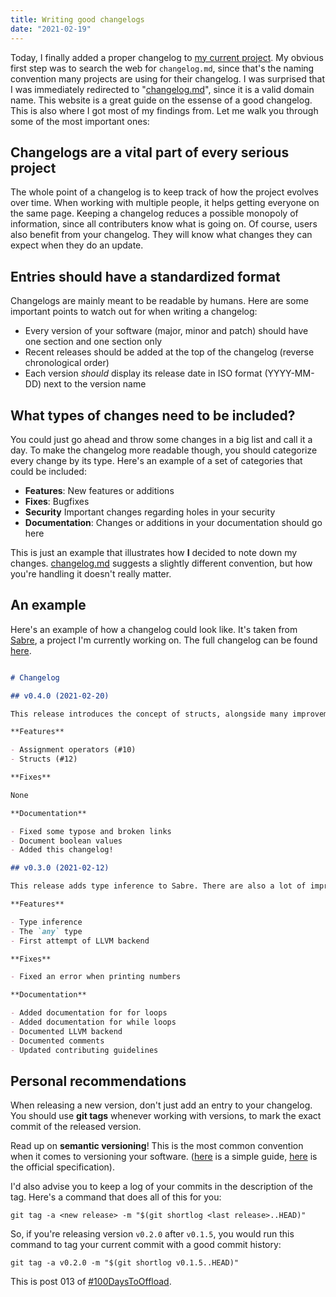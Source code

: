 ```yaml
---
title: Writing good changelogs
date: "2021-02-19"
---
```


Today, I finally added a proper changelog to [my current project](https://github.com/garritfra/sabre/blob/master/CHANGELOG.md). My obvious first step was to search the web for `changelog.md`, since that's the naming convention many projects are using for their changelog. I was surprised that I was immediately redirected to "[changelog.md](https://changelog.md)", since it is a valid domain name. This website is a great guide on the essense of a good changelog. This is also where I got most of my findings from. Let me walk you through some of the most important ones:

## Changelogs are a vital part of every serious project

The whole point of a changelog is to keep track of how the project evolves over time. When working with multiple people, it helps getting everyone on the same page. Keeping a changelog reduces a possible monopoly of information, since all contributers know what is going on. Of course, users also benefit from your changelog. They will know what changes they can expect when they do an update.

## Entries should have a standardized format

Changelogs are mainly meant to be readable by humans. Here are some important points to watch out for when writing a changelog:

- Every version of your software (major, minor and patch) should have one section and one section only
- Recent releases should be added at the top of the changelog (reverse chronological order)
- Each version _should_ display its release date in ISO format (YYYY-MM-DD) next to the version name

## What types of changes need to be included?

You could just go ahead and throw some changes in a big list and call it a day. To make the changelog more readable though, you should categorize every change by its type. Here's an example of a set of categories that could be included:

- **Features**: New features or additions
- **Fixes**: Bugfixes
- **Security** Important changes regarding holes in your security
- **Documentation**: Changes or additions in your documentation should go here

This is just an example that illustrates how **I** decided to note down my changes. [changelog.md](https://changelog.md) suggests a slightly different convention, but how you're handling it doesn't really matter.

## An example

Here's an example of how a changelog could look like. It's taken from [Sabre](https://github.com/garritfra/sabre), a project I'm currently working on. The full changelog can be found [here](https://github.com/garritfra/sabre/blob/master/CHANGELOG.md).

```md

# Changelog

## v0.4.0 (2021-02-20)

This release introduces the concept of structs, alongside many improvements to the documentation.

**Features**

- Assignment operators (#10)
- Structs (#12)

**Fixes**

None

**Documentation**

- Fixed some typose and broken links
- Document boolean values
- Added this changelog!

## v0.3.0 (2021-02-12)

This release adds type inference to Sabre. There are also a lot of improvements in terms of documentation. The docs are now at a state that can be considered "usable".

**Features**

- Type inference
- The `any` type
- First attempt of LLVM backend

**Fixes**

- Fixed an error when printing numbers

**Documentation**

- Added documentation for for loops
- Added documentation for while loops
- Documented LLVM backend
- Documented comments
- Updated contributing guidelines
```

## Personal recommendations

When releasing a new version, don't just add an entry to your changelog. You should use **git tags** whenever working with versions, to mark the exact commit of the released version. 

Read up on **semantic versioning**! This is the most common convention when it comes to versioning your software. ([here](https://www.geeksforgeeks.org/introduction-semantic-versioning/) is a simple guide, [here](https://semver.org/) is the official specification).

I'd also advise you to keep a log of your commits in the description of the tag. Here's a command that does all of this for you:

```
git tag -a <new release> -m "$(git shortlog <last release>..HEAD)"
```
So, if you're releasing version `v0.2.0` after `v0.1.5`, you would run this command to tag your current commit with a good commit history:

```
git tag -a v0.2.0 -m "$(git shortlog v0.1.5..HEAD)"
```


This is post 013 of [#100DaysToOffload](https://100daystooffload.com/).
